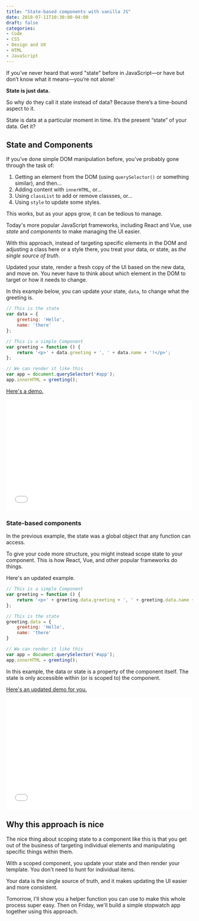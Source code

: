 ```yaml
---
title: "State-based components with vanilla JS"
date: 2018-07-11T10:30:00-04:00
draft: false
categories:
- Code
- CSS
- Design and UX
- HTML
- JavaScript
---
```


If you’ve never heard that word "state" before in JavaScript&mdash;or have but don’t know what it means&mdash;you’re not alone!

**State is just data.**

So why do they call it state instead of data? Because there’s a time-bound aspect to it.

State is data at a particular moment in time. It’s the present “state” of your data. Get it?

## State and Components

If you've done simple DOM manipulation before, you've probably gone through the task of:

1. Getting an element from the DOM (using `querySelector()` or something similar), and then...
2. Adding content with `innerHTML`, or...
3. Using `classList` to add or remove classses, or...
4. Using `style` to update some styles.

This works, but as your apps grow, it can be tedious to manage.

Today's more popular JavaScript frameworks, including React and Vue, use *state* and *components* to make managing the UI easier.

With this approach, instead of targeting specific elements in the DOM and adjusting a class here or a style there, you treat your data, or state, as *the single source of truth*.

Updated your state, render a fresh copy of the UI based on the new data, and move on. You never have to think about which element in the DOM to target or how it needs to change.

In this example below, you can update your state, `data`, to change what the greeting is.

```js
// This is the state
var data = {
	greeting: 'Hello',
	name: 'there'
};

// This is a simple Component
var greeting = function () {
	return '<p>' + data.greeting + ', ' + data.name + '!</p>';
};

// We can render it like this
var app = document.querySelector('#app');
app.innerHTML = greeting();
```

[Here's a demo.](http://jsfiddle.net/cferdinandi/fwmLjq8n/2/)

<iframe width="100%" height="300" src="//jsfiddle.net/cferdinandi/fwmLjq8n/2/embedded/" allowfullscreen="allowfullscreen" allowpaymentrequest frameborder="0"></iframe>

### State-based components

In the previous example, the state was a global object that any function can access.

To give your code more structure, you might instead scope state to your component. This is how React, Vue, and other popular frameworks do things.

Here's an updated example.

```js
// This is a simple Component
var greeting = function () {
	return '<p>' + greeting.data.greeting + ', ' + greeting.data.name + '!</p>';
};

// This is the state
greeting.data = {
	greeting: 'Hello',
	name: 'there'
}

// We can render it like this
var app = document.querySelector('#app');
app.innerHTML = greeting();
```

In this example, the data or state is a property of the component itself. The state is only accessible within (or is scoped to) the component.

[Here's an updated demo for you.](http://jsfiddle.net/cferdinandi/fwmLjq8n/12/)

<iframe width="100%" height="300" src="//jsfiddle.net/cferdinandi/fwmLjq8n/12/embedded/" allowfullscreen="allowfullscreen" allowpaymentrequest frameborder="0"></iframe>

## Why this approach is nice

The nice thing about scoping state to a component like this is that you get out of the business of targeting individual elements and manipulating specific things within them.

With a scoped component, you update your state and then render your template. You don't need to hunt for individual items.

Your data is the single source of truth, and it makes updating the UI easier and more consistent.

Tomorrow, I'll show you a helper function you can use to make this whole process super easy. Then on Friday, we'll build a simple stopwatch app together using this approach.
